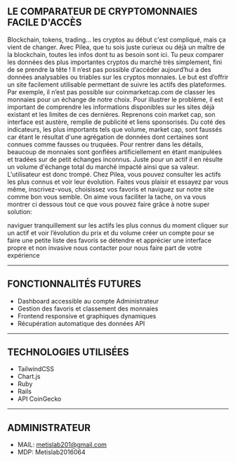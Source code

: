 ## LE COMPARATEUR DE CRYPTOMONNAIES FACILE D'ACCÈS
Blockchain, tokens, trading... les cryptos au début c'est compliqué, mais ça vient de changer. Avec Pilea, que tu sois juste curieux ou déjà un maître de la blockchain, toutes les infos dont tu as besoin sont ici. Tu peux comparer les données des plus importantes cryptos du marché très simplement, fini de se prendre la tête !
Il n’est pas possible d’accéder aujourd’hui a des données analysables ou triables sur les cryptos monnaies. Le but est d’offrir un site facilement utilisable permettant de suivre les actifs des plateformes. Par exemple, il n’est pas possible sur coinmarketcap.com de classer les monnaies pour un échange de notre choix. Pour illustrer le problème, il est important de comprendre les informations disponibles sur les sites déjà existant et les limites de ces dernières. Reprenons coin market cap, son interface est austère, remplie de publicité et liens sponsorisés. Du coté des indicateurs, les plus importants tels que volume, market cap, sont faussés car étant le résultat d'une agrégation de données dont certaines sont connues comme fausses ou truquées. Pour rentrer dans les détails, beaucoup de monnaies sont gonflées artificiellement en étant manipulées et tradées sur de petit échanges inconnus. Juste pour un actif il en résulte un volume d'échange total du marché impacté ainsi que sa valeur. L'utilisateur est donc trompé.
Chez Pilea, vous pouvez consulter les actifs les plus connus et voir leur évolution. Faites vous plaisir et essayez par vous même, inscrivez-vous, choisissez vos favoris et naviguez sur notre site comme bon vous semble.
On aime vous faciliter la tache, on va vous montrer ci dessous tout ce que vous pouvez faire grâce à notre super solution:

naviguer tranquillement sur les actifs les plus connus du moment
cliquer sur un actif et voir l’évolution du prix et du volume
créer un compte pour se faire une petite liste des favoris
se détendre et apprécier une interface propre et non invasive
nous contacter pour nous faire part de votre expérience

---

## FONCTIONNALITÉS FUTURES

- Dashboard accessible au compte Administrateur
- Gestion des favoris et classement des monnaies
- Frontend responsive et graphiques dynamiques
- Récupération automatique des données API

---

## TECHNOLOGIES UTILISÉES

- TailwindCSS
- Chart.js
- Ruby
- Rails
- API CoinGecko

---

## ADMINISTRATEUR

- MAIL: metislab201@gmail.com
- MDP: Metislab2016064

